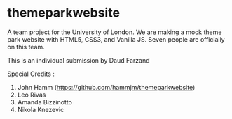 # themeparkwebsite
A team project for the University of London. We are making a mock theme park website with HTML5, CSS3, and Vanilla JS. Seven people are officially on this team.

This is an individual submission by Daud Farzand

Special Credits :  
  1. John Hamm  (https://github.com/hammjm/themeparkwebsite)
  2. Leo Rivas
  3. Amanda Bizzinotto
  4. Nikola Knezevic
